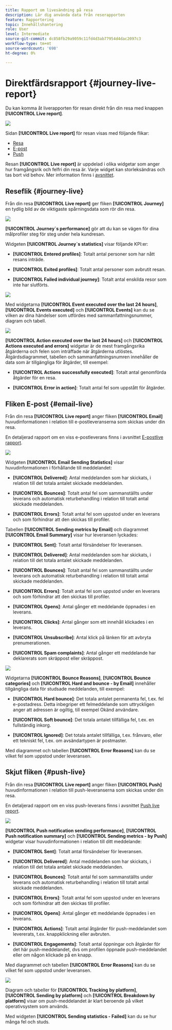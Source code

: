 ```yaml
---
title: Rapport om livesändning på resa
description: Lär dig använda data från reserapporten
feature: Rapportering
topic: Innehållshantering
role: User
level: Intermediate
source-git-commit: dc858fb29a9059c11fd4d3ab77954d4dac2097c3
workflow-type: tm+mt
source-wordcount: '698'
ht-degree: 0%

---
```


# Direktfärdsrapport {#journey-live-report}

Du kan komma åt liverapporten för resan direkt från din resa med knappen **[!UICONTROL Live report]**.

![](../assets/report_1.png)

Sidan **[!UICONTROL Live report]** för resan visas med följande flikar:

* [Resa](#journey-live)
* [E-post](#email-live)
* [Push](#push-live)

Resan **[!UICONTROL Live report]** är uppdelad i olika widgetar som anger hur framgångsrik och felfri din resa är. Varje widget kan storleksändras och tas bort vid behov. Mer information finns i [avsnittet](live-report.md#modify-dashboard).

## Reseflik {#journey-live}

Från din resa **[!UICONTROL Live report]** ger fliken **[!UICONTROL Journey]** en tydlig bild av de viktigaste spårningsdata som rör din resa.

![](../assets/report_journey_2.png)

**[!UICONTROL Journey`s performance]** gör att du kan se vägen för dina målprofiler steg för steg under hela kundresan.

Widgeten **[!UICONTROL Journey`s statistics]** visar följande KPI:er:

* **[!UICONTROL Entered profiles]**: Totalt antal personer som har nått resans inträde.

* **[!UICONTROL Exited profiles]**: Totalt antal personer som avbrutit resan.

* **[!UICONTROL Failed individual journey]**: Totalt antal enskilda resor som inte har slutförts.

![](../assets/report_journey_3.png)

Med widgetarna **[!UICONTROL Event executed over the last 24 hours]**, **[!UICONTROL Events executed]** och **[!UICONTROL Events]** kan du se vilken av dina händelser som utfördes med sammanfattningsnummer, diagram och tabell.

![](../assets/report_journey_4.png)

**[!UICONTROL Action executed over the last 24 hours]** och  **[!UICONTROL Actions executed and errors]** widgetar är de mest framgångsrika åtgärderna och felen som inträffade när åtgärderna utlöstes. Åtgärdsdiagrammet, tabellen och sammanfattningsnumren innehåller de data som är tillgängliga för åtgärder, till exempel:

* **[!UICONTROL Actions successfully executed]**: Totalt antal genomförda åtgärder för en resa.

* **[!UICONTROL Error in action]**: Totalt antal fel som uppstått för åtgärder.

## Fliken E-post {#email-live}

Från din resa **[!UICONTROL Live report]** anger fliken **[!UICONTROL Email]** huvudinformationen i relation till e-postleveranserna som skickas under din resa.

En detaljerad rapport om en viss e-postleverans finns i avsnittet [E-postlive rapport](email-live-report.md).

![](../assets/report_email_1.png)

Widgeten **[!UICONTROL Email Sending Statistics]** visar huvudinformationen i förhållande till meddelandet:

* **[!UICONTROL Delivered]**: Antal meddelanden som har skickats, i relation till det totala antalet skickade meddelanden.

* **[!UICONTROL Bounces]**: Totalt antal fel som sammanställts under leverans och automatisk returbehandling i relation till totalt antal skickade meddelanden.

* **[!UICONTROL Errors]**: Totalt antal fel som uppstod under en leverans och som förhindrar att den skickas till profiler.

Tabellen **[!UICONTROL Sending metrics by Email]** och diagrammet **[!UICONTROL Email Summary]** visar hur leveransen lyckades:

* **[!UICONTROL Sent]**: Totalt antal försändelser för leveransen.

* **[!UICONTROL Delivered]**: Antal meddelanden som har skickats, i relation till det totala antalet skickade meddelanden.

* **[!UICONTROL Bounces]**: Totalt antal fel som sammanställts under leverans och automatisk returbehandling i relation till totalt antal skickade meddelanden.

* **[!UICONTROL Errors]**: Totalt antal fel som uppstod under en leverans och som förhindrar att den skickas till profiler.

* **[!UICONTROL Opens]**: Antal gånger ett meddelande öppnades i en leverans.

* **[!UICONTROL Clicks]**: Antal gånger som ett innehåll klickades i en leverans.

* **[!UICONTROL Unsubscribe]**: Antal klick på länken för att avbryta prenumerationen.

* **[!UICONTROL Spam complaints]**: Antal gånger ett meddelande har deklarerats som skräppost eller skräppost.

![](../assets/report_email_2.png)

Widgetarna **[!UICONTROL Bounce Reasons]**, **[!UICONTROL Bounce categories]** och **[!UICONTROL Hard and bounce - by Email]** innehåller tillgängliga data för studsade meddelanden, till exempel:

* **[!UICONTROL Hard bounce]**: Det totala antalet permanenta fel, t.ex. fel e-postadress. Detta inbegriper ett felmeddelande som uttryckligen anger att adressen är ogiltig, till exempel Okänd användare.

* **[!UICONTROL Soft bounce]**: Det totala antalet tillfälliga fel, t.ex. en fullständig inkorg.

* **[!UICONTROL Ignored]**: Det totala antalet tillfälliga, t.ex. frånvaro, eller ett tekniskt fel, t.ex. om avsändartypen är postmaster.

Med diagrammet och tabellen **[!UICONTROL Error Reasons]** kan du se vilket fel som uppstod under leveransen.

## Skjut fliken {#push-live}

Från din resa **[!UICONTROL Live report]** anger fliken **[!UICONTROL Push]** huvudinformationen i relation till push-leveranserna som skickas under din resa.

En detaljerad rapport om en viss push-leverans finns i avsnittet [Push live report](push-live-report.md).

![](../assets/report_push_1.png)

**[!UICONTROL Push notification sending performance]**,  **[!UICONTROL Push notification summary]** och  **[!UICONTROL Sending metrics - by Push]** widgetar visar huvudinformationen i relation till ditt meddelande:

* **[!UICONTROL Sent]**: Totalt antal försändelser för leveransen.

* **[!UICONTROL Delivered]**: Antal meddelanden som har skickats, i relation till det totala antalet skickade meddelanden.

* **[!UICONTROL Bounces]**: Totalt antal fel som sammanställts under leverans och automatisk returbehandling i relation till totalt antal skickade meddelanden.

* **[!UICONTROL Errors]**: Totalt antal fel som uppstod under en leverans och som förhindrar att den skickas till profiler.

* **[!UICONTROL Opens]**: Antal gånger ett meddelande öppnades i en leverans.

* **[!UICONTROL Actions]**: Totalt antal åtgärder för push-meddelandet som levererats, t.ex. knappklickning eller avbruten.

* **[!UICONTROL Engagements]**: Totalt antal öppningar och åtgärder för det här push-meddelandet, dvs om profilen öppnade push-meddelandet eller om någon klickade på en knapp.

Med diagrammet och tabellen **[!UICONTROL Error Reasons]** kan du se vilket fel som uppstod under leveransen.

![](../assets/report_push_2.png)

Diagram och tabeller för **[!UICONTROL Tracking by platform]**, **[!UICONTROL Sending by platform]** och **[!UICONTROL Breakdown by platform]** visar om push-meddelandet är klart beroende på vilket operativsystem som används.

Med widgeten **[!UICONTROL Sending statistics - Failed]** kan du se hur många fel och studs.
